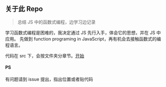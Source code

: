 ## 关于此 Repo
> 总结 JS 中的函数式编程，边学习边记录

学习函数式编程是困难的，我决定通过 JS 先行入手，体会它的思想，并在 JS 中应用。
先做到 function programing in JavaScript，再有机会去接触函数式的编程语言。

代码在 src 下，会按文件夹分章节。[开始](https://github.com/sunyongjian/FP-Code/tree/master/src)


#### PS
有问题请到 issue 提出，指出位置或者贴代码